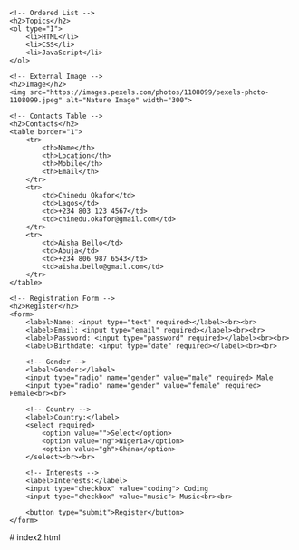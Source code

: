 
<!DOCTYPE html>
<html lang="en">
<head>
    <meta charset="UTF-8">
    <meta name="viewport" content="width=device-width, initial-scale=1.0">
    <title>Simple HTML5 Page</title>
</head>
<body>

    <!-- Ordered List -->
    <h2>Topics</h2>
    <ol type="I">
        <li>HTML</li>
        <li>CSS</li>
        <li>JavaScript</li>
    </ol>

    <!-- External Image -->
    <h2>Image</h2>
    <img src="https://images.pexels.com/photos/1108099/pexels-photo-1108099.jpeg" alt="Nature Image" width="300">

    <!-- Contacts Table -->
    <h2>Contacts</h2>
    <table border="1">
        <tr>
            <th>Name</th>
            <th>Location</th>
            <th>Mobile</th>
            <th>Email</th>
        </tr>
        <tr>
            <td>Chinedu Okafor</td>
            <td>Lagos</td>
            <td>+234 803 123 4567</td>
            <td>chinedu.okafor@gmail.com</td>
        </tr>
        <tr>
            <td>Aisha Bello</td>
            <td>Abuja</td>
            <td>+234 806 987 6543</td>
            <td>aisha.bello@gmail.com</td>
        </tr>
    </table>

    <!-- Registration Form -->
    <h2>Register</h2>
    <form>
        <label>Name: <input type="text" required></label><br><br>
        <label>Email: <input type="email" required></label><br><br>
        <label>Password: <input type="password" required></label><br><br>
        <label>Birthdate: <input type="date" required></label><br><br>

        <!-- Gender -->
        <label>Gender:</label>
        <input type="radio" name="gender" value="male" required> Male
        <input type="radio" name="gender" value="female" required> Female<br><br>

        <!-- Country -->
        <label>Country:</label>
        <select required>
            <option value="">Select</option>
            <option value="ng">Nigeria</option>
            <option value="gh">Ghana</option>
        </select><br><br>

        <!-- Interests -->
        <label>Interests:</label>
        <input type="checkbox" value="coding"> Coding
        <input type="checkbox" value="music"> Music<br><br>

        <button type="submit">Register</button>
    </form>

</body>
</html># index2.html

